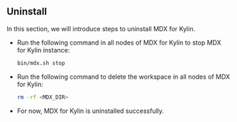 ## Uninstall

In this section, we will introduce steps to uninstall MDX for Kylin.

- Run the following command in all nodes of MDX for Kylin to stop MDX for Kylin instance:

	```sh
	bin/mdx.sh stop
	```

- Run the following command to delete the workspace in all nodes of MDX for Kylin:

	```sh
	rm -rf <MDX_DIR>
	```

- For now, MDX for Kylin is uninstalled successfully.

